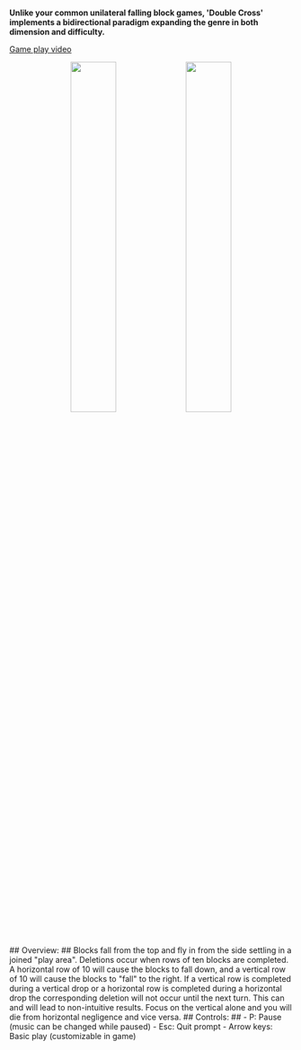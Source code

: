 <p align="center"><img src="http://i1192.photobucket.com/albums/aa340/Mekire/logo2.png" alt="" /></p> 


**Unlike your common unilateral falling block games, 'Double Cross' implements a bidirectional paradigm expanding the genre in both dimension and difficulty.**


[Game play video](https://www.youtube.com/watch?v=gP-9MVIKlT4)  
<p align="center"><img src="http://i1192.photobucket.com/albums/aa340/Mekire/Title.jpg" width='40%' height='40%' />
<img src="http://i1192.photobucket.com/albums/aa340/Mekire/sampplay.jpg" width='40%' height='40%' /></p>
## Overview: ##
Blocks fall from the top and fly in from the side settling in a joined "play area". Deletions occur when rows of ten blocks are completed. A horizontal row of 10 will cause the blocks to fall down, and a vertical row of 10 will cause the blocks to "fall" to the right.  If a vertical row is completed during a vertical drop or a horizontal row is completed during a horizontal drop the corresponding deletion will not occur until the next turn.  This can and will lead to non-intuitive results. Focus on the vertical alone and you will die from horizontal negligence and vice versa.
## Controls: ##
- P: Pause (music can be changed while paused)
- Esc: Quit prompt
- Arrow keys: Basic play (customizable in game)



